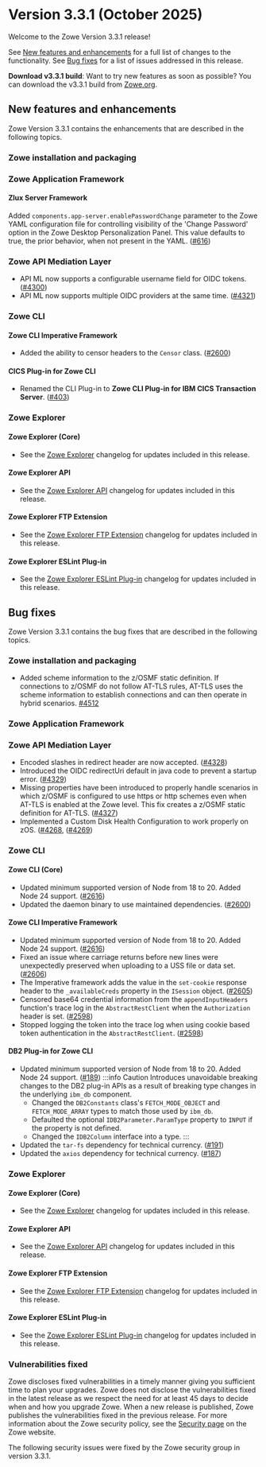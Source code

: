 # Version 3.3.1 (October 2025)

Welcome to the Zowe Version 3.3.1 release!

See [New features and enhancements](#new-features-and-enhancements) for a full list of changes to the functionality. See [Bug fixes](#bug-fixes) for a list of issues addressed in this release.

**Download v3.3.1 build**: Want to try new features as soon as possible? You can download the v3.3.1 build from [Zowe.org](https://www.zowe.org/download.html).

## New features and enhancements

Zowe Version 3.3.1 contains the enhancements that are described in the following topics.

### Zowe installation and packaging

### Zowe Application Framework

#### Zlux Server Framework

Added `components.app-server.enablePasswordChange` parameter to the Zowe YAML configuration file for controlling visibility of the 'Change Password' option in the Zowe Desktop Personalization Panel. This value defaults to true, the prior behavior, when not present in the YAML. ([#616](https://github.com/zowe/zlux-server-framework/pull/616))

### Zowe API Mediation Layer

* API ML now supports a configurable username field for OIDC tokens. ([#4300](https://github.com/zowe/api-layer/issues/4300))
* API ML now supports multiple OIDC providers at the same time. ([#4321](https://github.com/zowe/api-layer/issues/4295))

### Zowe CLI

#### Zowe CLI Imperative Framework

- Added the ability to censor headers to the `Censor` class. ([#2600](https://github.com/zowe/zowe-cli/pull/2600))

#### CICS Plug-in for Zowe CLI

- Renamed the CLI Plug-in to **Zowe CLI Plug-in for IBM CICS Transaction Server**. ([#403](https://github.com/zowe/cics-for-zowe-client/issues/403))

### Zowe Explorer

#### Zowe Explorer (Core)

- See the [Zowe Explorer](https://github.com/zowe/zowe-explorer-vscode/blob/main/packages/zowe-explorer/CHANGELOG.md) changelog for updates included in this release.

#### Zowe Explorer API

- See the [Zowe Explorer API](https://github.com/zowe/zowe-explorer-vscode/blob/main/packages/zowe-explorer-api/CHANGELOG.md) changelog for updates included in this release.

#### Zowe Explorer FTP Extension

- See the [Zowe Explorer FTP Extension](https://github.com/zowe/zowe-explorer-vscode/blob/main/packages/zowe-explorer-ftp-extension/CHANGELOG.md) changelog for updates included in this release.

#### Zowe Explorer ESLint Plug-in

- See the [Zowe Explorer ESLint Plug-in](https://github.com/zowe/zowe-explorer-vscode/blob/main/packages/eslint-plugin-zowe-explorer/CHANGELOG.md) changelog for updates included in this release.

## Bug fixes

Zowe Version 3.3.1 contains the bug fixes that are described in the following topics.

### Zowe installation and packaging

 * Added scheme information to the z/OSMF static definition. If connections to z/OSMF do not follow AT-TLS rules, AT-TLS uses the scheme information to establish connections and can then operate in hybrid scenarios. [#4512](https://github.com/zowe/zowe-install-packaging/pull/4512)

### Zowe Application Framework

### Zowe API Mediation Layer

* Encoded slashes in redirect header are now accepted. ([#4328](https://github.com/zowe/api-layer/issues/4328))
* Introduced the OIDC redirectUri default in java code to prevent a startup error. ([#4329](https://github.com/zowe/api-layer/issues/4329))
* Missing properties have been introduced to properly handle scenarios in which z/OSMF is configured to use https or http schemes even when AT-TLS is enabled at the Zowe level. This fix creates a z/OSMF static definition for AT-TLS. ([#4327](https://github.com/zowe/api-layer/issues/4327))
* Implemented a Custom Disk Health Configuration to work properly on zOS. ([#4268](https://github.com/zowe/api-layer/issues/4268), ([#4269](https://github.com/zowe/api-layer/issues/4268))

### Zowe CLI

#### Zowe CLI (Core)

- Updated minimum supported version of Node from 18 to 20. Added Node 24 support. ([#2616](https://github.com/zowe/zowe-cli/pull/2616))
- Updated the daemon binary to use maintained dependencies. ([#2600](https://github.com/zowe/zowe-cli/pull/2600))

#### Zowe CLI Imperative Framework

- Updated minimum supported version of Node from 18 to 20. Added Node 24 support. ([#2616](https://github.com/zowe/zowe-cli/pull/2616))
- Fixed an issue where carriage returns before new lines were unexpectedly preserved when uploading to a USS file or data set. ([#2606](https://github.com/zowe/zowe-cli/issues/2606))
- The Imperative framework adds the value in the `set-cookie` response header to the `_availableCreds` property in the `ISession` object. ([#2605](https://github.com/zowe/zowe-cli/pull/2605))
- Censored base64 credential information from the `appendInputHeaders` function's trace log in the `AbstractRestClient` when the `Authorization` header is set. ([#2598](https://github.com/zowe/zowe-cli/issues/2598))
- Stopped logging the token into the trace log when using cookie based token authentication in the `AbstractRestClient`. ([#2598](https://github.com/zowe/zowe-cli/issues/2598))

#### DB2 Plug-in for Zowe CLI

- Updated minimum supported version of Node from 18 to 20. Added Node 24 support. ([#189](https://github.com/zowe/zowe-cli-db2-plugin/pull/189))
    :::info Caution 
    Introduces unavoidable breaking changes to the DB2 plug-in APIs as a result of breaking type changes in the underlying `ibm_db` component.
    - Changed the `DB2Constants` class's `FETCH_MODE_OBJECT` and `FETCH_MODE_ARRAY` types to match those used by `ibm_db`.
    - Defaulted the optional `IDB2Parameter.ParamType` property to `INPUT` if the property is not defined.
    - Changed the `IDB2Column` interface into a type.
    :::
- Updated the `tar-fs` dependency for technical currency. ([#191](https://github.com/zowe/zowe-cli-db2-plugin/pull/191))
- Updated the `axios` dependency for technical currency. ([#187](https://github.com/zowe/zowe-cli-db2-plugin/pull/187))

### Zowe Explorer

#### Zowe Explorer (Core)

- See the [Zowe Explorer](https://github.com/zowe/zowe-explorer-vscode/blob/main/packages/zowe-explorer/CHANGELOG.md) changelog for updates included in this release.

#### Zowe Explorer API

- See the [Zowe Explorer API](https://github.com/zowe/zowe-explorer-vscode/blob/main/packages/zowe-explorer-api/CHANGELOG.md) changelog for updates included in this release.

####  Zowe Explorer FTP Extension

- See the [Zowe Explorer FTP Extension](https://github.com/zowe/zowe-explorer-vscode/blob/main/packages/zowe-explorer-ftp-extension/CHANGELOG.md) changelog for updates included in this release.

#### Zowe Explorer ESLint Plug-in

- See the [Zowe Explorer ESLint Plug-in](https://github.com/zowe/zowe-explorer-vscode/blob/main/packages/eslint-plugin-zowe-explorer/CHANGELOG.md) changelog for updates included in this release.

### Vulnerabilities fixed

Zowe discloses fixed vulnerabilities in a timely manner giving you sufficient time to plan your upgrades. Zowe does not disclose the vulnerabilities fixed in the latest release as we respect the need for at least 45 days to decide when and how you upgrade Zowe. When a new release is published, Zowe publishes the vulnerabilities fixed in the previous release. For more information about the Zowe security policy, see the [Security page](https://www.zowe.org/security.html) on the Zowe website.

The following security issues were fixed by the Zowe security group in version 3.3.1.
